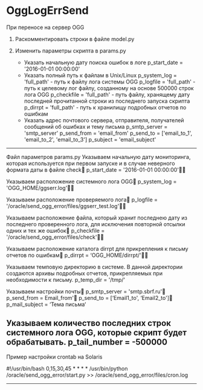 # OggLogErrSend

При переносе на сервер OGG

1. Раскомментировать строки в файле model.py

2. Изменить параметры скрипта в params.py
    - Указать начальную дату поиска ошибок в логе
        p_start_date = '2016-01-01 00:00:00'
    - Указать полный путь к файлам в Unix/Linux
        p_system_log = 'full_path' - путь к файлу лога системы OGG
        p_logfile = 'full_path' - путь к целевому лог файлу, созданному на основе 500000 строк лога OGG
        p_checkfile = 'full_path' - путь файлу, хранящему дату последней прочитанной строки из последнего запуска скрипта
        p_dirrpt = 'full_path' - путь к хранилищу подробных отчетов по ошибкам
    - Указать адрес почтового сервера, отправителя, получателей сообщений об ошибках и тему письма
        p_smtp_server = 'smtp_server'
        p_send_from = 'email_from'
        p_send_to = ['email_to_1', 'email_to_2', 'email_to_3']
        p_subject = 'email_subject'


---------------------------------------------------------------------------------------------------------------------
Файл параметров params.py
Указываем начальную дату мониторинга, которая используется при первом запуске и в случае неверного формата даты в файле check
p_start_date = '2016-01-01 00:00:00'

Указываем расположение системного лога OGG
p_system_log = 'OGG_HOME/ggserr.log'

Указываем расположение проверяемого лога
p_logfile = '/oracle/send_ogg_error/files/ggserr_test.log'

Указываем расположение файла, который хранит последнею дату из последнего проверенного лога, для исключения повторной отсылки одних и тех же ошибок
p_checkfile = '/oracle/send_ogg_error/files/check'

Указываем расположение каталога dirrpt для прикрепления к письму отчетов по ошибкам
p_dirrpt = ‘OGG_HOME/dirrpt/'

Указываем темповую директорию в системе. В данной директории создаются архивы подробных отчетов, прикрепляемых при необходимости к письму.
p_temp_dir = '/tmp/'

Указываем настройки почты
p_smtp_server = 'smtp.sbrf.ru'
p_send_from = Email_from'
p_send_to = [‘Email1_to', ‘Email2_to']
p_mail_subject = ‘Тема письма‘

Указываем количество последних строк системного лога OGG, которые скрипт будет обрабатывать.
p_tail_number = -500000
---------------------------------------------------------------------------------------------------------------------

Пример настройки crontab на Solaris

#!/usr/bin/bash
0,15,30,45 * * * * /usr/bin/python /oracle/send_ogg_error/start.py >> /oracle/send_ogg_error/files/cron.log

---------------------------------------------------------------------------------------------------------------------
